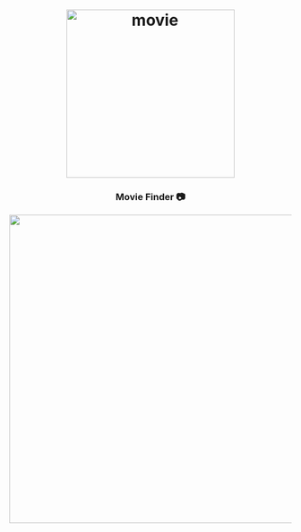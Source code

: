 <h1 align="center">
	<img
		width="300"
		alt="movie"
		src="https://live.staticflickr.com/65535/53047570972_953a5fe371_m.jpg">
</h1>


<h3 align="center">
	<strong>
	 Movie Finder  📷
	</strong>
</h3>

<p align="center">
	<img src="(https://live.staticflickr.com/65535/53048349974_e119d7ded3_m.jpg)https://live.staticflickr.com/65535/53048349974_e119d7ded3_m.jpg" width="550">
</p>	          
